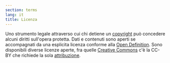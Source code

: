 ```yaml
---
section: terms
lang: it
title: Licenza
---
```


Uno strumento legale attraverso cui chi detiene un [copyright](/glossary/it/copyright/) può concedere alcuni diritti sull'opera protetta. Dati e contenuti sono aperti se accompagnati da una esplicita licenza conforme alla [Open Definition](/glossary/it/open-definition/). Sono disponibili diverse licenze aperte, fra quelle [Creative Commons](/glossary/en/creative-commons/) c'è la CC-BY che richiede la sola [attribuzione](/glossary/it/creative-commons/attribution).
